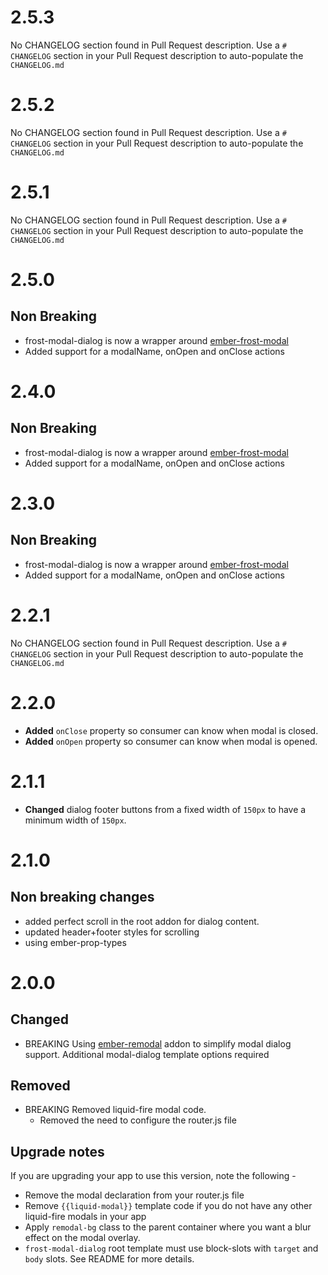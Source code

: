 # 2.5.3
No CHANGELOG section found in Pull Request description.
Use a `# CHANGELOG` section in your Pull Request description to auto-populate the `CHANGELOG.md`

# 2.5.2
No CHANGELOG section found in Pull Request description.
Use a `# CHANGELOG` section in your Pull Request description to auto-populate the `CHANGELOG.md`

# 2.5.1
No CHANGELOG section found in Pull Request description.
Use a `# CHANGELOG` section in your Pull Request description to auto-populate the `CHANGELOG.md`

# 2.5.0
## Non Breaking
- frost-modal-dialog is now a wrapper around  [ember-frost-modal](https://github.com/ciena-frost/ember-frost-modal)
- Added support for a modalName, onOpen and onClose actions

# 2.4.0
## Non Breaking
- frost-modal-dialog is now a wrapper around  [ember-frost-modal](https://github.com/ciena-frost/ember-frost-modal)
- Added support for a modalName, onOpen and onClose actions

# 2.3.0
## Non Breaking
- frost-modal-dialog is now a wrapper around  [ember-frost-modal](https://github.com/ciena-frost/ember-frost-modal)
- Added support for a modalName, onOpen and onClose actions

# 2.2.1
No CHANGELOG section found in Pull Request description.
Use a `# CHANGELOG` section in your Pull Request description to auto-populate the `CHANGELOG.md`

# 2.2.0

* **Added** `onClose` property so consumer can know when modal is closed.
* **Added** `onOpen` property so consumer can know when modal is opened.

# 2.1.1

* **Changed** dialog footer buttons from a fixed width of `150px` to have a minimum width of `150px`.

# 2.1.0
## Non breaking changes
- added perfect scroll in the root addon for dialog content.
- updated header+footer styles for scrolling
- using ember-prop-types 

# 2.0.0
## Changed
- BREAKING Using [ember-remodal](http://sethbrasile.github.io/ember-remodal/) addon to simplify modal dialog support. Additional modal-dialog template options required

## Removed
- BREAKING Removed liquid-fire modal code. 
  - Removed the need to configure the router.js file

## Upgrade notes
If you are upgrading your app to use this version, note the following - 
- Remove the modal declaration from your router.js file
- Remove `{{liquid-modal}}` template code if you do not have any other liquid-fire modals in your app
- Apply `remodal-bg` class to the parent container where you want a blur effect on the modal overlay.
- `frost-modal-dialog` root template must use block-slots with `target` and `body` slots. See README for more details.


